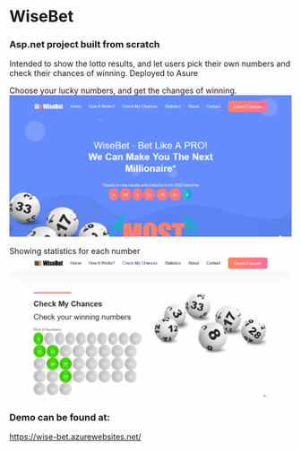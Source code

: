 # WiseBet
### Asp.net project built from scratch
Intended to show the lotto results, and let users pick their own numbers and check their chances of winning.
Deployed to Asure

Choose your lucky numbers, and get the changes of winning.
![](1st.gif)

Showing statistics for each number
![](2nd.gif)

### Demo can be found at:
https://wise-bet.azurewebsites.net/
